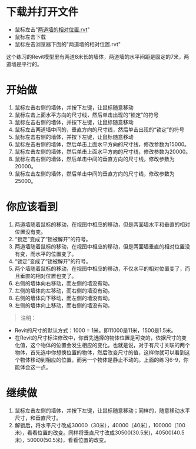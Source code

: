 # 下载并打开文件 #

- 鼠标左击"[两道墙的相对位置.rvt](http://pan.baidu.com/s/1kTnGmd5)" 
- 鼠标左击下载
- 鼠标左击浏览器下面的"两道墙的相对位置.rvt"

这个练习的Revit模型里有两道8米长的墙体，两道墙的水平间距是固定的7米，两道墙是平行的。

# 开始做 #

1. 鼠标左击右侧的墙体，并按下左键，让鼠标随意移动
2. 鼠标左击上面水平方向的尺寸线，然后单击出现的“锁定”的符号
3. 鼠标左击右侧的墙体，并按下左键，让鼠标随意移动
4. 鼠标左击两道墙中间的，垂直方向的尺寸线，然后单击出现的“锁定”的符号
5. 鼠标左击右侧的墙体，并按下左键，让鼠标随意移动
6. 鼠标左击右侧的墙体，然后单击上面水平方向的尺寸线，修改参数为15000。
7. 鼠标左击左侧的墙体，然后单击上面水平方向的尺寸线，修改参数为20000。
8. 鼠标左击右侧的墙体，然后单击中间的垂直方向的尺寸线，修改参数为20000。
9. 鼠标左击左侧的墙体，然后单击中间的垂直方向的尺寸线，修改参数为25000。

# 你应该看到 #

1. 两道墙随着鼠标的移动，在视图中相应的移动，但是两面墙水平和垂直的相对位置没有变。
2. “锁定”变成了“锁被解开”的符号。
3. 两道墙随着鼠标的移动，在视图中相应的移动，但是两面墙垂直的相对位置没有变，而水平的位置变了。
4. “锁定”变成了“锁被解开”的符号。
5. 两个墙随着鼠标的移动，在视图中相应的移动，不仅水平的相对位置变了，而且垂直的相对位置也变了。
6. 右侧的墙体向右移动，而左侧的墙没有动。
7. 左侧的墙体向左移动，而右侧的墙没有动。
8. 右侧的墙体向下移动，而左侧的墙没有动。
9. 左侧的墙体向上移动，而右侧的墙没有动。

> 注明：
> 
- Revit的尺寸的默认方式：1000 = 1米。即11000是11米，1500是1.5米。
- 在Revit的尺寸标注修改中，你首先选择的物体位置是可变的，依据尺寸的变化值，这个物体的位置会发生相应的变化。也就是说，对于有尺寸关联的两个物体，首先选中你想换位置的物体，然后改变尺寸的值，这样你就可以看到这个物体移动到相应的位置，而另一个物体是静止不动的。上面的练习6-9，你能体会这一点。

# 继续做 #

1. 鼠标左击左侧的墙体，并按下左键，让鼠标随意移动；同样的，随意移动水平尺寸，和垂直尺寸。
2. 解锁后，将水平尺寸改成30000（30米），40000（40米），100000（100米)，看看位置的改变。同样将垂直尺寸改成30500(30.5米)，40500(40.5米)，50000(50.5米)，看看位置的改变。